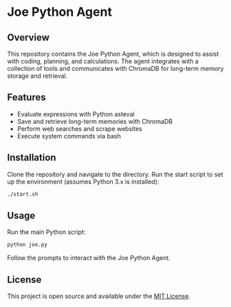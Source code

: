 # Joe Python Agent

## Overview

This repository contains the Joe Python Agent, which is designed to assist with coding, planning, and calculations. The agent integrates with a collection of tools and communicates with ChromaDB for long-term memory storage and retrieval.

## Features

- Evaluate expressions with Python asteval
- Save and retrieve long-term memories with ChromaDB
- Perform web searches and scrape websites
- Execute system commands via bash

## Installation

Clone the repository and navigate to the directory.
Run the start script to set up the environment (assumes Python 3.x is installed):

```bash
./start.sh
```

## Usage

Run the main Python script:

```bash
python joe.py
```

Follow the prompts to interact with the Joe Python Agent.

## License

This project is open source and available under the [MIT License](LICENSE).

